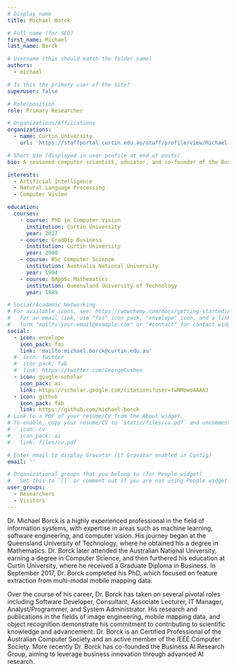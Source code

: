 ```yaml
---
# Display name
title: Michael Borck

# Full name (for SEO)
first_name: Michael
last_name: Borck

# Username (this should match the folder name)
authors:
  - michael

# Is this the primary user of the site?
superuser: false

# Role/position
role: Primary Researcher

# Organizations/Affiliations
organizations:
  - name: Curtin University
    url: 'https://staffportal.curtin.edu.au/staff/profile/view/Michael.Borck/'

# Short bio (displayed in user profile at end of posts)
bio: A seasoned computer scientist, educator, and co-founder of the Business AI Research Group, known for his substantial contributions in machine learning, software engineering, and AI-driven business innovation.

interests:
  - Artificial Intelligence
  - Natural Language Processing
  - Computer Vision

education:
  courses:
    - course: PhD in Computer Vision
      institution: Curtin University
      year: 2017
    - course: GradDip Business
      institution: Curtin University
      year: 2000
    - course: BSc Computer Science
      institution: Australia National University
      year: 1994
    - course: BAppSc Mathematics
      institution: Queensland University of Technology
      year: 1989

# Social/Academic Networking
# For available icons, see: https://wowchemy.com/docs/getting-started/page-builder/#icons
#   For an email link, use "fas" icon pack, "envelope" icon, and a link in the
#   form "mailto:your-email@example.com" or "#contact" for contact widget.
social:
  - icon: envelope
    icon_pack: fas
    link: 'mailto:michael.borck@curtin.edu.au'
  #- icon: twitter
  #  icon_pack: fab
  #  link: https://twitter.com/GeorgeCushen
  - icon: google-scholar
    icon_pack: ai
    link: https://scholar.google.com/citations?user=fwNMowoAAAAJ
  - icon: github
    icon_pack: fab
    link: https://github.com/michael-borck
# Link to a PDF of your resume/CV from the About widget.
# To enable, copy your resume/CV to `static/files/cv.pdf` and uncomment the lines below.
# - icon: cv
#   icon_pack: ai
#   link: files/cv.pdf

# Enter email to display Gravatar (if Gravatar enabled in Config)
email: ''

# Organizational groups that you belong to (for People widget)
#   Set this to `[]` or comment out if you are not using People widget.
user_groups:
  - Researchers
  - Visitors
---
```


Dr. Michael Borck is a highly experienced professional in the field of information systems, with expertise in areas such as machine learning, software engineering, and computer vision. His journey began at the Queensland University of Technology, where he obtained his a degree in Mathematics. Dr. Borck later attended the Australian National University, earning a  degree in Computer Science, and then furthered his education at Curtin University, where he received a Graduate Diploma in Business. In September 2017, Dr. Borck completed his PhD, which focused on feature extraction from multi-modal mobile mapping data.

Over the course of his career, Dr. Borck has taken on several pivotal roles including Software Developer, Consultant, Associate Lecturer, IT Manager, Analyst/Programmer, and System Administrator.  His research and publications in the fields of image engineering, mobile mapping data, and object recognition demonstrate his commitment to contributing to scientific knowledge and advancement. Dr. Borck is an Certified Professional of the Australian Computer Society and an active member of the IEEE Computer Society.  More recently Dr. Borck has co-founded the Business AI Research Group, aiming to leverage business innovation through advanced AI research.
